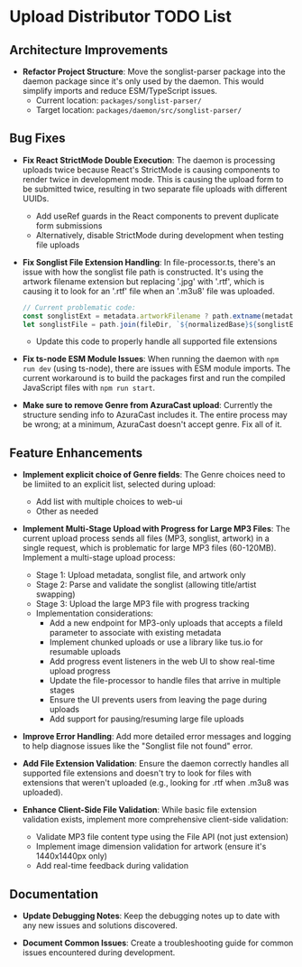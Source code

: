 # Upload Distributor TODO List

## Architecture Improvements

- **Refactor Project Structure**: Move the songlist-parser package into the daemon package since it's only used by the daemon. This would simplify imports and reduce ESM/TypeScript issues.
  - Current location: `packages/songlist-parser/`
  - Target location: `packages/daemon/src/songlist-parser/`

## Bug Fixes

- **Fix React StrictMode Double Execution**: The daemon is processing uploads twice because React's StrictMode is causing components to render twice in development mode. This is causing the upload form to be submitted twice, resulting in two separate file uploads with different UUIDs.
  - Add useRef guards in the React components to prevent duplicate form submissions
  - Alternatively, disable StrictMode during development when testing file uploads

- **Fix Songlist File Extension Handling**: In file-processor.ts, there's an issue with how the songlist file path is constructed. It's using the artwork filename extension but replacing '.jpg' with '.rtf', which is causing it to look for an '.rtf' file when an '.m3u8' file was uploaded.
  ```typescript
  // Current problematic code:
  const songlistExt = metadata.artworkFilename ? path.extname(metadata.artworkFilename).replace('.jpg', '.rtf') : '.rtf';
  let songlistFile = path.join(fileDir, `${normalizedBase}${songlistExt}`);
  ```
  - Update this code to properly handle all supported file extensions

- **Fix ts-node ESM Module Issues**: When running the daemon with `npm run dev` (using ts-node), there are issues with ESM module imports. The current workaround is to build the packages first and run the compiled JavaScript files with `npm run start`.

 - **Make sure to remove Genre from AzuraCast upload**: Currently the structure sending info to AzuraCast includes it. The entire process may be wrong; at a minimum, AzuraCast doesn't accept genre. Fix all of it.

## Feature Enhancements

- **Implement explicit choice of Genre fields**: The Genre choices need to be limiited to an explicit list, selected during upload:
  - Add list with multiple choices to web-ui
  - Other as needed

- **Implement Multi-Stage Upload with Progress for Large MP3 Files**: The current upload process sends all files (MP3, songlist, artwork) in a single request, which is problematic for large MP3 files (60-120MB). Implement a multi-stage upload process:
  - Stage 1: Upload metadata, songlist file, and artwork only
  - Stage 2: Parse and validate the songlist (allowing title/artist swapping)
  - Stage 3: Upload the large MP3 file with progress tracking
  - Implementation considerations:
    - Add a new endpoint for MP3-only uploads that accepts a fileId parameter to associate with existing metadata
    - Implement chunked uploads or use a library like tus.io for resumable uploads
    - Add progress event listeners in the web UI to show real-time upload progress
    - Update the file-processor to handle files that arrive in multiple stages
    - Ensure the UI prevents users from leaving the page during uploads
    - Add support for pausing/resuming large file uploads

- **Improve Error Handling**: Add more detailed error messages and logging to help diagnose issues like the "Songlist file not found" error.

- **Add File Extension Validation**: Ensure the daemon correctly handles all supported file extensions and doesn't try to look for files with extensions that weren't uploaded (e.g., looking for .rtf when .m3u8 was uploaded).

- **Enhance Client-Side File Validation**: While basic file extension validation exists, implement more comprehensive client-side validation:
  - Validate MP3 file content type using the File API (not just extension)
  - Implement image dimension validation for artwork (ensure it's 1440x1440px only)
  - Add real-time feedback during validation

## Documentation

- **Update Debugging Notes**: Keep the debugging notes up to date with any new issues and solutions discovered.

- **Document Common Issues**: Create a troubleshooting guide for common issues encountered during development.
